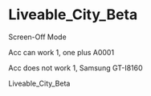 # Liveable_City_Beta



Screen-Off Mode

Acc can work
  1, one plus A0001
  
Acc does not work
  1, Samsung GT-I8160



Liveable_City_Beta
